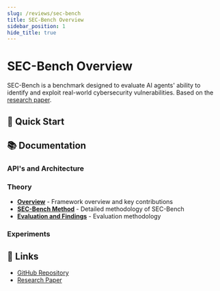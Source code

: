 ```yaml
---
slug: /reviews/sec-bench
title: SEC-Bench Overview
sidebar_position: 1
hide_title: true
---
```


# SEC-Bench Overview
SEC-Bench is a benchmark designed to evaluate AI agents' ability to identify and exploit real-world cybersecurity vulnerabilities. Based on the [research paper](https://arxiv.org/abs/2506.11791).

## 🚀 Quick Start

## 📚 Documentation

### API's and Architecture

### Theory
- **[Overview](theory/overview)** - Framework overview and key contributions
- **[SEC-Bench Method](theory/secbench-method)** - Detailed methodology of SEC-Bench
- **[Evaluation and Findings](theory/evaluation-findings)** - Evaluation methodology

### Experiments

## 🔗 Links

- [GitHub Repository](https://github.com/SEC-bench/SEC-bench)
- [Research Paper](https://arxiv.org/abs/2506.11791)